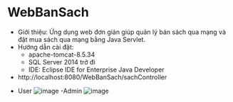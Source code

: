 # WebBanSach

* Giới thiệu: Ứng dụng web đơn giản giúp quản lý bán sách qua mạng và đặt mua sách qua mạng bằng Java Servlet.
* Hướng dẫn cài đặt:
  - apache-tomcat-8.5.34
  - SQL Server 2014 trở đi
  - IDE: Eclipse IDE for Enterprise Java Developer
* http://localhost:8080/WebBanSach/sachController
- User
![image](https://github.com/vt-k-huyen/WebBanSach/assets/124071831/6f7fdcf6-8481-466e-b090-2f88e04c6a9a)
-Admin
![image](https://github.com/vt-k-huyen/WebBanSach/assets/124071831/c24dd7da-c750-4193-8965-8ca279391e8a)
